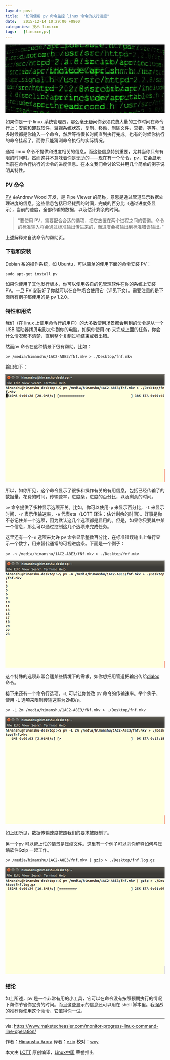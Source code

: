 ```yaml
---
layout: post
title:	"如何使用 pv 命令监控 linux 命令的执行进度"
date:	2015-12-14 10:29:00 +0800 
categories:	技术 linuxcn 
tags:	[linuxcn,pv]
---
```



![](/Asserts/Images/album/201512/14/013807o7luu0pru0hjqtql.jpg)


如果你是一个 linux 系统管理员，那么毫无疑问你必须花费大量的工作时间在命令行上：安装和卸载软件，监视系统状态，复制、移动、删除文件，查错，等等。很多时候都是你输入一个命令，然后等待很长时间直到执行完成。也有的时候你执行的命令挂起了，而你只能猜测命令执行的实际情况。


通常 linux 命令不提供和进度相关的信息，而这些信息特别重要，尤其当你只有有限的时间时。然而这并不意味着你是无助的——现在有一个命令，pv，它会显示当前在命令行执行的命令的进度信息。在本文我们会讨论它并用几个简单的例子说明其特性。


### PV 命令


[PV](http://linux.die.net/man/1/pv) 由Andrew Wood 开发，是 Pipe Viewer 的简称，意思是通过管道显示数据处理进度的信息。这些信息包括已经耗费的时间，完成的百分比（通过进度条显示），当前的速度，全部传输的数据，以及估计剩余的时间。



> 
> "要使用 PV，需要配合合适的选项，把它放置在两个进程之间的管道。命令的标准输入将会通过标准输出传进来的，而进度会被输出到标准错误输出。”
> 
> 
> 


上述解释来自该命令的帮助页。


### 下载和安装


Debian 系的操作系统，如 Ubuntu，可以简单的使用下面的命令安装 PV：



```
sudo apt-get install pv

```

如果你使用了其他发行版本，你可以使用各自的包管理软件在你的系统上安装 PV。一旦 PV 安装好了你就可以在各种场合使用它（详见下文）。需要注意的是下面所有例子都使用的是 pv 1.2.0。


### 特性和用法


我们（在 linux 上使用命令行的用户）的大多数使用场景都会用到的命令是从一个 USB 驱动器拷贝电影文件到你的电脑。如果你使用 cp 来完成上面的任务，你会什么情况都不清楚，直到整个复制过程结束或者出错。


然而pv 命令在这种情景下很有帮助。比如：



```
pv /media/himanshu/1AC2-A8E3/fNf.mkv > ./Desktop/fnf.mkv

```

输出如下：


![pv-copy](/Asserts/Images/album/201512/14/013807sr26nsfrrju37s6o.png)


所以，如你所见，这个命令显示了很多和操作有关的有用信息，包括已经传输了的数据量，花费的时间，传输速率，进度条，进度的百分比，以及剩余的时间。


`pv` 命令提供了多种显示选项开关。比如，你可以使用`-p` 来显示百分比，`-t` 来显示时间，`-r` 表示传输速率，`-e` 代表eta（LCTT 译注：估计剩余的时间）。好事是你不必记住某一个选项，因为默认这几个选项都是启用的。但是，如果你只要其中某一个信息，那么可以通过控制这几个选项来完成任务。


这里还有一个`-n` 选项来允许 pv 命令显示整数百分比，在标准错误输出上每行显示一个数字，用来替代通常的可视进度条。下面是一个例子：



```
pv -n /media/himanshu/1AC2-A8E3/fNf.mkv > ./Desktop/fnf.mkv

```

![pv-numeric](/Asserts/Images/album/201512/14/013807vpmnllqlllllb7bt.png)


这个特殊的选项非常合适某些情境下的需求，如你想把用管道把输出传给[dialog](http://linux.die.net/man/1/dialog) 命令。


接下来还有一个命令行选项，`-L` 可以让你修改 pv 命令的传输速率。举个例子，使用 -L 选项来限制传输速率为2MB/s。



```
pv -L 2m /media/himanshu/1AC2-A8E3/fNf.mkv > ./Desktop/fnf.mkv

```

![pv-ratelimit](/Asserts/Images/album/201512/14/013808o4xnu44qx4bxx8b4.png)


如上图所见，数据传输速度按照我们的要求被限制了。


另一个pv 可以帮上忙的情景是压缩文件。这里有一个例子可以向你解释如何与压缩软件Gzip 一起工作。



```
pv /media/himanshu/1AC2-A8E3/fnf.mkv | gzip > ./Desktop/fnf.log.gz

```

![pv-gzip](/Asserts/Images/album/201512/14/013808lz5t05uzutz5qqle.png)


### 结论


如上所述，pv 是一个非常有用的小工具，它可以在命令没有按照预期执行的情况下帮你节省你宝贵的时间。而且这些显示的信息还可以用在 shell 脚本里。我强烈的推荐你使用这个命令，它值得你一试。




---


via: <https://www.maketecheasier.com/monitor-progress-linux-command-line-operation/>


作者：[Himanshu Arora](https://www.maketecheasier.com/author/himanshu/) 译者：[ezio](https://github.com/oska874) 校对：[wxy](https://github.com/wxy)


本文由 [LCTT](https://github.com/LCTT/TranslateProject) 原创编译，[Linux中国](https://linux.cn/) 荣誉推出
